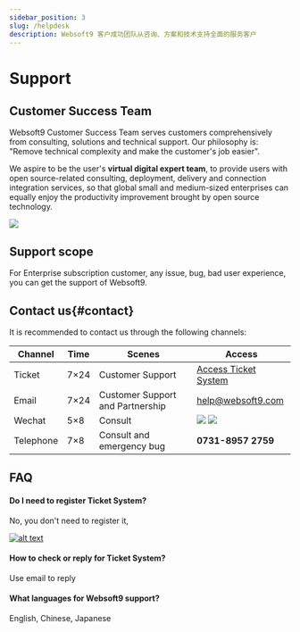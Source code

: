```yaml
---
sidebar_position: 3
slug: /helpdesk
description: Websoft9 客户成功团队从咨询、方案和技术支持全面的服务客户
---
```


# Support

## Customer Success Team

Websoft9 Customer Success Team serves customers comprehensively from consulting, solutions and technical support. Our philosophy is: "Remove technical complexity and make the customer's job easier".

We aspire to be the user's **virtual digital expert team**, to provide users with open source-related consulting, deployment, delivery and connection integration services, so that global small and medium-sized enterprises can equally enjoy the productivity improvement brought by open source technology. 

![](https://libs.websoft9.com/Websoft9/DocsPicture/zh/common/cst-websoft9.png)


## Support scope

For Enterprise subscription customer, any issue, bug, bad user experience, you can get the support of Websoft9.  

## Contact us{#contact}

It is recommended to contact us through the following channels:  
  
| Channel | Time | Scenes| Access|
| --- | --- | --- | --- |
| Ticket | 7×24 | Customer Support | [Access Ticket System](https://www.websoft9.com/en-US/ticket)|
| Email | 7×24 | Customer Support and Partnership | help@websoft9.com|
| Wechat | 5×8| Consult | ![](https://libs.websoft9.com/websites/zh/wx-lz.png) ![](https://libs.websoft9.com/websites/zh/wx-cdl.png) |
| Telephone | 7×8| Consult and emergency bug | **0731-8957 2759**|


## FAQ

#### Do I need to register Ticket System?

No, you don't need to register it,   

[![alt text](https://libs.websoft9.com/Websoft9/DocsPicture/zh/common/workorder-ui.png "title")](https://www.websoft9.com/en-US/ticket)

#### How to check or reply for Ticket System?

Use email to reply 

#### What languages for Websoft9 support?

English, Chinese, Japanese